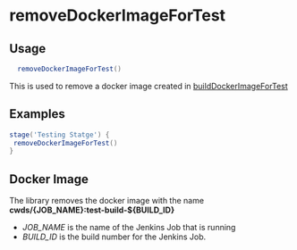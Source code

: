 # removeDockerImageForTest

## Usage

```groovy
  removeDockerImageForTest()
```

This is used to remove a docker image created in [buildDockerImageForTest](buildDockerImageForTest.md)

## Examples

```groovy
stage('Testing Statge') {
 removeDockerImageForTest()
}
```

## Docker Image
The library removes the docker image with the name **cwds/{JOB_NAME}:test-build-${BUILD\_ID}**

* *JOB_NAME* is the name of the Jenkins Job that is running
* *BUILD_ID*  is the build number for the Jenkins Job.